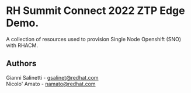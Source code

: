 # RH Summit Connect 2022 ZTP Edge Demo.

A collection of resources used to provision Single Node Openshift (SNO) with RHACM.


## Authors
Gianni Salinetti - gsalinet@redhat.com  
Nicolo' Amato - namato@redhat.com  

